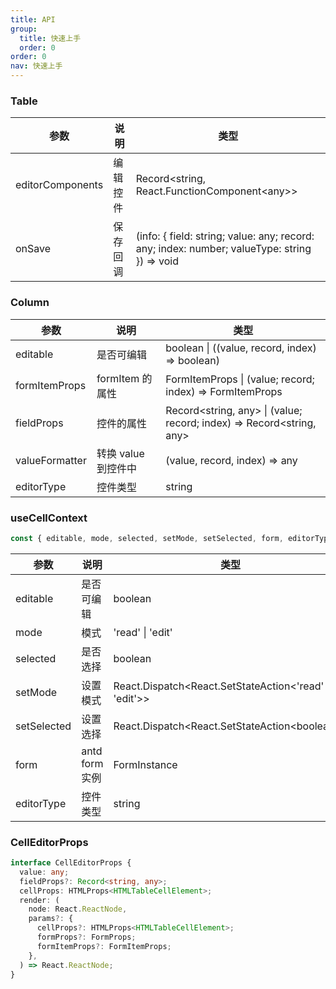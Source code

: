 ```yaml
---
title: API
group:
  title: 快速上手
  order: 0
order: 0
nav: 快速上手
---
```


### Table

| 参数             | 说明     | 类型                                                                                         |
| ---------------- | -------- | -------------------------------------------------------------------------------------------- |
| editorComponents | 编辑控件 | Record<string, React.FunctionComponent\<any>>                                                |
| onSave           | 保存回调 | (info: { field: string; value: any; record: any; index: number; valueType: string }) => void |

### Column

| 参数           | 说明                | 类型                                                                 |
| -------------- | ------------------- | -------------------------------------------------------------------- |
| editable       | 是否可编辑          | boolean \| ((value, record, index) => boolean)                       |
| formItemProps  | formItem 的属性     | FormItemProps \| (value; record; index) => FormItemProps             |
| fieldProps     | 控件的属性          | Record<string, any> \| (value; record; index) => Record<string, any> |
| valueFormatter | 转换 value 到控件中 | (value, record, index) => any                                        |
| editorType     | 控件类型            | string                                                               |

### useCellContext

```typescript
const { editable, mode, selected, setMode, setSelected, form, editorType } = useCellContext();
```

| 参数        | 说明           | 类型                                                    |
| ----------- | -------------- | ------------------------------------------------------- |
| editable    | 是否可编辑     | boolean                                                 |
| mode        | 模式           | 'read' \| 'edit'                                        |
| selected    | 是否选择       | boolean                                                 |
| setMode     | 设置模式       | React.Dispatch<React.SetStateAction\<'read' \| 'edit'>> |
| setSelected | 设置选择       | React.Dispatch<React.SetStateAction\<boolean>>          |
| form        | antd form 实例 | FormInstance                                            |
| editorType  | 控件类型       | string                                                  |

### CellEditorProps

```typescript
interface CellEditorProps {
  value: any;
  fieldProps?: Record<string, any>;
  cellProps: HTMLProps<HTMLTableCellElement>;
  render: (
    node: React.ReactNode,
    params?: {
      cellProps?: HTMLProps<HTMLTableCellElement>;
      formProps?: FormProps;
      formItemProps?: FormItemProps;
    },
  ) => React.ReactNode;
}
```
